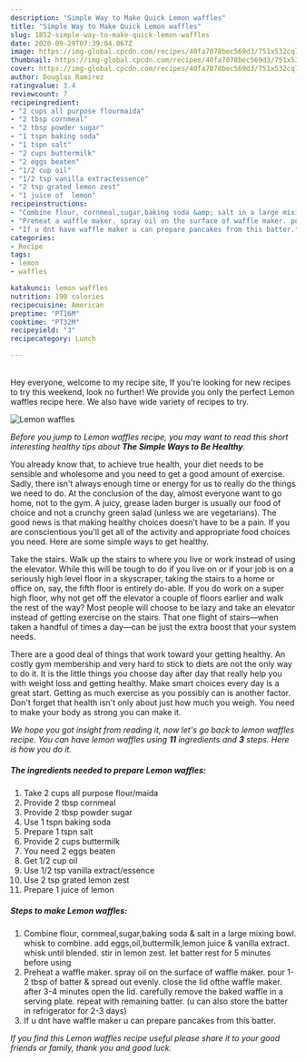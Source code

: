 ```yaml
---
description: "Simple Way to Make Quick Lemon waffles"
title: "Simple Way to Make Quick Lemon waffles"
slug: 1852-simple-way-to-make-quick-lemon-waffles
date: 2020-09-29T07:39:04.067Z
image: https://img-global.cpcdn.com/recipes/40fa7078bec569d3/751x532cq70/lemon-waffles-recipe-main-photo.jpg
thumbnail: https://img-global.cpcdn.com/recipes/40fa7078bec569d3/751x532cq70/lemon-waffles-recipe-main-photo.jpg
cover: https://img-global.cpcdn.com/recipes/40fa7078bec569d3/751x532cq70/lemon-waffles-recipe-main-photo.jpg
author: Douglas Ramirez
ratingvalue: 3.4
reviewcount: 7
recipeingredient:
- "2 cups all purpose flourmaida"
- "2 tbsp cornmeal"
- "2 tbsp powder sugar"
- "1 tspn baking soda"
- "1 tspn salt"
- "2 cups buttermilk"
- "2 eggs beaten"
- "1/2 cup oil"
- "1/2 tsp vanilla extractessence"
- "2 tsp grated lemon zest"
- "1 juice of  lemon"
recipeinstructions:
- "Combine flour, cornmeal,sugar,baking soda &amp; salt in a large mixing bowl. whisk to combine. add eggs,oil,buttermilk,lemon juice &amp; vanilla extract. whisk until blended. stir in lemon zest. let batter rest for 5 minutes before using"
- "Preheat a waffle maker. spray oil on the surface of waffle maker. pour 1-2 tbsp of batter &amp; spread out evenly. close the lid ofthe waffle maker. after 3-4 minutes open the lid. carefully remove the baked waffle in a serving plate. repeat with remaining batter. (u can also store the batter in refrigerator for 2-3 days)"
- "If u dnt have waffle maker u can prepare pancakes from this batter."
categories:
- Recipe
tags:
- lemon
- waffles

katakunci: lemon waffles 
nutrition: 190 calories
recipecuisine: American
preptime: "PT16M"
cooktime: "PT32M"
recipeyield: "3"
recipecategory: Lunch

---
```

<br>
Hey everyone, welcome to my recipe site, If you're looking for new recipes to try this weekend, look no further! We provide you only the perfect Lemon waffles recipe here. We also have wide variety of recipes to try.
<br>


![Lemon waffles](https://img-global.cpcdn.com/recipes/40fa7078bec569d3/751x532cq70/lemon-waffles-recipe-main-photo.jpg)

<i>Before you jump to Lemon waffles recipe, you may want to read this short interesting healthy tips about <strong>The Simple Ways to Be Healthy</strong>.</i>

You already know that, to achieve true health, your diet needs to be sensible and wholesome and you need to get a good amount of exercise. Sadly, there isn't always enough time or energy for us to really do the things we need to do. At the conclusion of the day, almost everyone want to go home, not to the gym. A juicy, grease laden burger is usually our food of choice and not a crunchy green salad (unless we are vegetarians). The good news is that making healthy choices doesn’t have to be a pain. If you are conscientious you'll get all of the activity and appropriate food choices you need. Here are some simple ways to get healthy.

Take the stairs. Walk up the stairs to where you live or work instead of using the elevator. While this will be tough to do if you live on or if your job is on a seriously high level floor in a skyscraper, taking the stairs to a home or office on, say, the fifth floor is entirely do-able. If you do work on a super high floor, why not get off the elevator a couple of floors earlier and walk the rest of the way? Most people will choose to be lazy and take an elevator instead of getting exercise on the stairs. That one flight of stairs—when taken a handful of times a day—can be just the extra boost that your system needs. 

There are a good deal of things that work toward your getting healthy. An costly gym membership and very hard to stick to diets are not the only way to do it. It is the little things you choose day after day that really help you with weight loss and getting healthy. Make smart choices every day is a great start. Getting as much exercise as you possibly can is another factor. Don't forget that health isn't only about just how much you weigh. You need to make your body as strong you can make it. 


<i>We hope you got insight from reading it, now let's go back to lemon waffles recipe. You can have lemon waffles using <strong>11</strong> ingredients and <strong>3</strong> steps. Here is how you do it.
</i>

##### The ingredients needed to prepare Lemon waffles:

1. Take 2 cups all purpose flour/maida
1. Provide 2 tbsp cornmeal
1. Provide 2 tbsp powder sugar
1. Use 1 tspn baking soda
1. Prepare 1 tspn salt
1. Provide 2 cups buttermilk
1. You need 2 eggs beaten
1. Get 1/2 cup oil
1. Use 1/2 tsp vanilla extract/essence
1. Use 2 tsp grated lemon zest
1. Prepare 1 juice of  lemon


##### Steps to make Lemon waffles:

1. Combine flour, cornmeal,sugar,baking soda &amp; salt in a large mixing bowl. whisk to combine. add eggs,oil,buttermilk,lemon juice &amp; vanilla extract. whisk until blended. stir in lemon zest. let batter rest for 5 minutes before using
1. Preheat a waffle maker. spray oil on the surface of waffle maker. pour 1-2 tbsp of batter &amp; spread out evenly. close the lid ofthe waffle maker. after 3-4 minutes open the lid. carefully remove the baked waffle in a serving plate. repeat with remaining batter. (u can also store the batter in refrigerator for 2-3 days)
1. If u dnt have waffle maker u can prepare pancakes from this batter.


<i>If you find this Lemon waffles recipe useful please share it to your good friends or family, thank you and good luck.</i>
